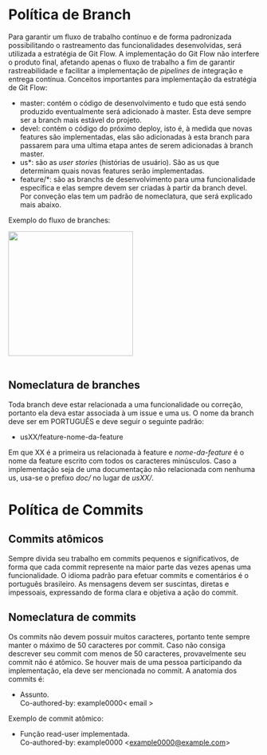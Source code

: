 # Política de Branch

Para garantir um fluxo de trabalho contínuo e de forma padronizada possibilitando o rastreamento das funcionalidades desenvolvidas, será utilizada a estratégia de Git Flow.
A implementação do Git Flow não interfere o produto final, afetando apenas o fluxo de trabalho a fim de garantir rastreabilidade e facilitar a implementação de _pipelines_ de integração e entrega contínua.
Conceitos importantes para implementação da estratégia de Git Flow: <br/>
* master: contém o código de desenvolvimento e tudo que está sendo produzido eventualmente será adicionado à master. Esta deve sempre ser a branch mais estável do projeto.
* devel: contém o código do próximo deploy, isto é, à medida que novas features são implementadas, elas são adicionadas à esta branch para passarem para uma ultima etapa antes de serem adicionadas à branch master.
* us*: são as _user stories_ (histórias de usuário). São as us que determinam quais novas features serão implementadas.
* feature/*: são as branchs de desenvolvimento para uma funcionalidade específica e elas sempre devem ser criadas à partir da branch devel. Por conveção elas tem um padrão de nomeclatura, que será explicado mais abaixo.

Exemplo do fluxo de branches:<br/>
<div>
  <img src="https://media.discordapp.net/attachments/759670081067417600/944200736768679967/branch.png" width="250px"/>
</div><br/>

## Nomeclatura de branches

Toda branch deve estar relacionada a uma funcionalidade ou correção, portanto ela deva estar associada à um issue e uma us. O nome da branch deve ser em PORTUGUÊS e deve seguir o seguinte padrão:

* usXX/feature-nome-da-feature

Em que XX é a primeira us relacionada à feature e *nome-da-feature* é o nome da feature escrito com todos os caracteres minúsculos. Caso a implementação seja de uma documentação não relacionada com nenhuma us, usa-se o prefixo *doc/* no lugar de *usXX/*.

# Política de Commits

## Commits atômicos
Sempre divida seu trabalho em commits pequenos e significativos, de forma que cada commit represente na maior parte das vezes apenas uma funcionalidade. O idioma padrão para efetuar commits e comentários é o português brasileiro. As mensagens devem ser suscintas, diretas e impessoais, expressando de forma clara e objetiva a ação do commit.

## Nomeclatura de commits

Os commits não devem possuir muitos caracteres, portanto tente sempre manter o máximo de 50 caracteres por commit. Caso não consiga descrever seu commit com menos de 50 caracteres, provavelmente seu commit não é atômico.
Se houver mais de uma pessoa participando da implementação, ela deve ser mencionada no commit. A anatomia dos commits é:

* Assunto.<br/>Co-authored-by: example0000< email >

Exemplo de commit atômico:

* Função read-user implementada.<br/>Co-authored-by: example0000 <<example0000@example.com>>
